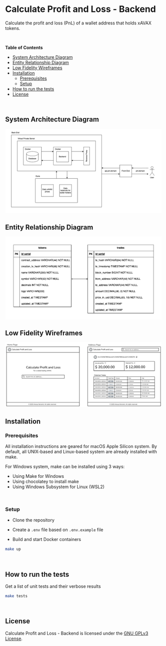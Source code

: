 # Calculate Profit and Loss - Backend

Calculate the profit and loss (PnL) of a wallet address that holds xAVAX tokens.

<br />

**Table of Contents**

- [System Architecture Diagram](#system-architecture-diagram)
- [Entity Relationship Diagram](#entity-relationship-diagram)
- [Low Fidelity Wireframes](#low-fidelity-wireframes)
- [Installation](#installation)
    - [Prerequisites](#prerequisites)
    - [Setup](#setup)
- [How to run the tests](#how-to-run-the-tests)
- [License](#license)

<br />

## System Architecture Diagram

<img src="diagrams/system_architecture_diagram.png"/>

<br />

## Entity Relationship Diagram

<img src="diagrams/entity_relationship_diagram.png"/>

<br />

## Low Fidelity Wireframes

<img src="wireframes/low_fidelity_wireframes.png"/>

<br />

## Installation

### Prerequisites

All installation instructions are geared for macOS Apple Silicon system. By default, all UNIX-based and Linux-based system are already installed with make.

For Windows system, make can be installed using 3 ways:

- Using Make for Windows
- Using chocolatey to install make
- Using Windows Subsystem for Linux (WSL2)

<br />

### Setup

- Clone the repository

- Create a `.env` file based on `.env.example` file

- Build and start Docker containers

```bash
make up
```

<br />

## How to run the tests

Get a list of unit tests and their verbose results

```bash
make tests
```

<br />

## License

Calculate Profit and Loss - Backend is licensed under the [GNU GPLv3 License](LICENSE).
